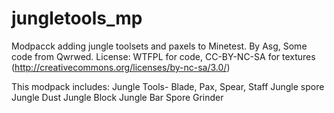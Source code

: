 jungletools_mp
================
Modpacck adding jungle toolsets and paxels to Minetest.
By Asg, 
Some code from Qwrwed.
License: WTFPL for code, CC-BY-NC-SA for textures (http://creativecommons.org/licenses/by-nc-sa/3.0/)

This modpack includes:
Jungle Tools- Blade, Pax, Spear, Staff
Jungle spore
Jungle Dust
Jungle Block 
Jungle Bar
Spore Grinder
